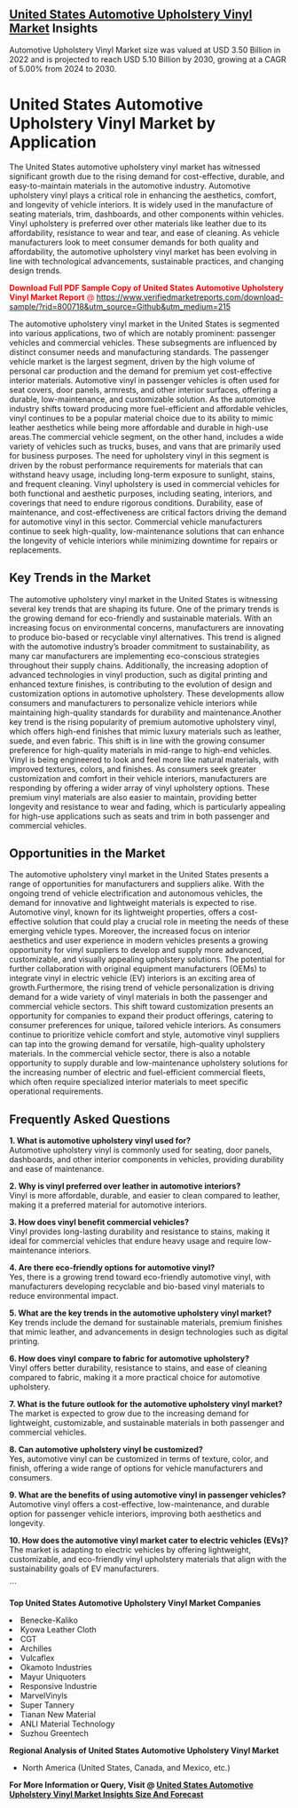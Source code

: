 <h2><a href="https://www.verifiedmarketreports.com/download-sample/?rid=800718&amp;utm_source=Github&amp;utm_medium=215" target="_blank">United States Automotive Upholstery Vinyl Market</a> Insights</h2><p>Automotive Upholstery Vinyl Market size was valued at USD 3.50 Billion in 2022 and is projected to reach USD 5.10 Billion by 2030, growing at a CAGR of 5.00% from 2024 to 2030.</p><p><h1>United States Automotive Upholstery Vinyl Market by Application</h1><p>The United States automotive upholstery vinyl market has witnessed significant growth due to the rising demand for cost-effective, durable, and easy-to-maintain materials in the automotive industry. Automotive upholstery vinyl plays a critical role in enhancing the aesthetics, comfort, and longevity of vehicle interiors. It is widely used in the manufacture of seating materials, trim, dashboards, and other components within vehicles. Vinyl upholstery is preferred over other materials like leather due to its affordability, resistance to wear and tear, and ease of cleaning. As vehicle manufacturers look to meet consumer demands for both quality and affordability, the automotive upholstery vinyl market has been evolving in line with technological advancements, sustainable practices, and changing design trends.<p><span class=""><span style="color: #ff0000;"><strong>Download Full PDF Sample Copy of United States Automotive Upholstery Vinyl Market Report</strong> @ </span><a href="https://www.verifiedmarketreports.com/download-sample/?rid=800718&amp;utm_source=Github&amp;utm_medium=215" target="_blank">https://www.verifiedmarketreports.com/download-sample/?rid=800718&amp;utm_source=Github&amp;utm_medium=215</a></span></p>The automotive upholstery vinyl market in the United States is segmented into various applications, two of which are notably prominent: passenger vehicles and commercial vehicles. These subsegments are influenced by distinct consumer needs and manufacturing standards. The passenger vehicle market is the largest segment, driven by the high volume of personal car production and the demand for premium yet cost-effective interior materials. Automotive vinyl in passenger vehicles is often used for seat covers, door panels, armrests, and other interior surfaces, offering a durable, low-maintenance, and customizable solution. As the automotive industry shifts toward producing more fuel-efficient and affordable vehicles, vinyl continues to be a popular material choice due to its ability to mimic leather aesthetics while being more affordable and durable in high-use areas.The commercial vehicle segment, on the other hand, includes a wide variety of vehicles such as trucks, buses, and vans that are primarily used for business purposes. The need for upholstery vinyl in this segment is driven by the robust performance requirements for materials that can withstand heavy usage, including long-term exposure to sunlight, stains, and frequent cleaning. Vinyl upholstery is used in commercial vehicles for both functional and aesthetic purposes, including seating, interiors, and coverings that need to endure rigorous conditions. Durability, ease of maintenance, and cost-effectiveness are critical factors driving the demand for automotive vinyl in this sector. Commercial vehicle manufacturers continue to seek high-quality, low-maintenance solutions that can enhance the longevity of vehicle interiors while minimizing downtime for repairs or replacements.<h2>Key Trends in the Market</h2><p>The automotive upholstery vinyl market in the United States is witnessing several key trends that are shaping its future. One of the primary trends is the growing demand for eco-friendly and sustainable materials. With an increasing focus on environmental concerns, manufacturers are innovating to produce bio-based or recyclable vinyl alternatives. This trend is aligned with the automotive industry’s broader commitment to sustainability, as many car manufacturers are implementing eco-conscious strategies throughout their supply chains. Additionally, the increasing adoption of advanced technologies in vinyl production, such as digital printing and enhanced texture finishes, is contributing to the evolution of design and customization options in automotive upholstery. These developments allow consumers and manufacturers to personalize vehicle interiors while maintaining high-quality standards for durability and maintenance.Another key trend is the rising popularity of premium automotive upholstery vinyl, which offers high-end finishes that mimic luxury materials such as leather, suede, and even fabric. This shift is in line with the growing consumer preference for high-quality materials in mid-range to high-end vehicles. Vinyl is being engineered to look and feel more like natural materials, with improved textures, colors, and finishes. As consumers seek greater customization and comfort in their vehicle interiors, manufacturers are responding by offering a wider array of vinyl upholstery options. These premium vinyl materials are also easier to maintain, providing better longevity and resistance to wear and fading, which is particularly appealing for high-use applications such as seats and trim in both passenger and commercial vehicles.<h2>Opportunities in the Market</h2><p>The automotive upholstery vinyl market in the United States presents a range of opportunities for manufacturers and suppliers alike. With the ongoing trend of vehicle electrification and autonomous vehicles, the demand for innovative and lightweight materials is expected to rise. Automotive vinyl, known for its lightweight properties, offers a cost-effective solution that could play a crucial role in meeting the needs of these emerging vehicle types. Moreover, the increased focus on interior aesthetics and user experience in modern vehicles presents a growing opportunity for vinyl suppliers to develop and supply more advanced, customizable, and visually appealing upholstery solutions. The potential for further collaboration with original equipment manufacturers (OEMs) to integrate vinyl in electric vehicle (EV) interiors is an exciting area of growth.Furthermore, the rising trend of vehicle personalization is driving demand for a wide variety of vinyl materials in both the passenger and commercial vehicle sectors. This shift toward customization presents an opportunity for companies to expand their product offerings, catering to consumer preferences for unique, tailored vehicle interiors. As consumers continue to prioritize vehicle comfort and style, automotive vinyl suppliers can tap into the growing demand for versatile, high-quality upholstery materials. In the commercial vehicle sector, there is also a notable opportunity to supply durable and low-maintenance upholstery solutions for the increasing number of electric and fuel-efficient commercial fleets, which often require specialized interior materials to meet specific operational requirements.<h2>Frequently Asked Questions</h2><p><strong>1. What is automotive upholstery vinyl used for?</strong><br> Automotive upholstery vinyl is commonly used for seating, door panels, dashboards, and other interior components in vehicles, providing durability and ease of maintenance.</p><p><strong>2. Why is vinyl preferred over leather in automotive interiors?</strong><br> Vinyl is more affordable, durable, and easier to clean compared to leather, making it a preferred material for automotive interiors.</p><p><strong>3. How does vinyl benefit commercial vehicles?</strong><br> Vinyl provides long-lasting durability and resistance to stains, making it ideal for commercial vehicles that endure heavy usage and require low-maintenance interiors.</p><p><strong>4. Are there eco-friendly options for automotive vinyl?</strong><br> Yes, there is a growing trend toward eco-friendly automotive vinyl, with manufacturers developing recyclable and bio-based vinyl materials to reduce environmental impact.</p><p><strong>5. What are the key trends in the automotive upholstery vinyl market?</strong><br> Key trends include the demand for sustainable materials, premium finishes that mimic leather, and advancements in design technologies such as digital printing.</p><p><strong>6. How does vinyl compare to fabric for automotive upholstery?</strong><br> Vinyl offers better durability, resistance to stains, and ease of cleaning compared to fabric, making it a more practical choice for automotive upholstery.</p><p><strong>7. What is the future outlook for the automotive upholstery vinyl market?</strong><br> The market is expected to grow due to the increasing demand for lightweight, customizable, and sustainable materials in both passenger and commercial vehicles.</p><p><strong>8. Can automotive upholstery vinyl be customized?</strong><br> Yes, automotive vinyl can be customized in terms of texture, color, and finish, offering a wide range of options for vehicle manufacturers and consumers.</p><p><strong>9. What are the benefits of using automotive vinyl in passenger vehicles?</strong><br> Automotive vinyl offers a cost-effective, low-maintenance, and durable option for passenger vehicle interiors, improving both aesthetics and longevity.</p><p><strong>10. How does the automotive vinyl market cater to electric vehicles (EVs)?</strong><br> The market is adapting to electric vehicles by offering lightweight, customizable, and eco-friendly vinyl upholstery materials that align with the sustainability goals of EV manufacturers.</p>```</p><p><strong>Top United States Automotive Upholstery Vinyl Market Companies</strong></p><div data-test-id=""><p><li>Benecke-Kaliko</li><li> Kyowa Leather Cloth</li><li> CGT</li><li> Archilles</li><li> Vulcaflex</li><li> Okamoto Industries</li><li> Mayur Uniquoters</li><li> Responsive Industrie</li><li> MarvelVinyls</li><li> Super Tannery</li><li> Tianan New Material</li><li> ANLI Material Technology</li><li> Suzhou Greentech</li></p><div><strong>Regional Analysis of&nbsp;United States Automotive Upholstery Vinyl Market</strong></div><ul><li dir="ltr"><p dir="ltr">North America&nbsp;(United States, Canada, and Mexico, etc.)</p></li></ul><p><strong>For More Information or Query, Visit @&nbsp;</strong><strong><a href="https://www.verifiedmarketreports.com/product/automotive-upholstery-vinyl-market/?utm_source=Github&amp;utm_medium=215" target="_blank">United States Automotive Upholstery Vinyl Market Insights Size And Forecast</a></strong></p></div>
